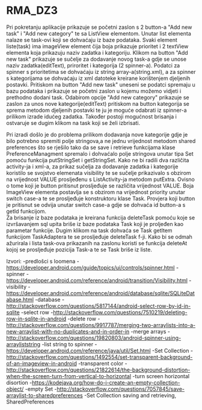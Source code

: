 # RMA_DZ3
Pri pokretanju aplikacije prikazuje se početni zaslon s 2 button-a "Add new task" i "Add new category" te sa ListView elementom. 
Unutar list elementa nalaze se task-ovi koji se dohvaćaju iz baze podataka. Svaki element liste(task) ima imageView element čija 
boja prikazuje prioritet i 2 textView elementa koja prikazuju naziv zadatka i kategoriju. Klikom na button "Add new task" prikazuje se 
sučelje za dodavanje novog task-a gdje se unose naziv zadatka(editText), priroritet i kategorija (2 spinner-a). Podatci za spinner s 
prioritetima se dohvaćaju iz string array-a(string.xml), a za spinner s kategorijama se dohvaćaju iz xml datoteke kreirane korištenjem 
djeljenih postavki. Pritiskom na button "Add new task" uneseni se podatci spremaju u bazu podataka i prikazuje se početni zaslon u kojemu 
možemo vidjeti i prethodno dodani task. Odabirom opcije "Add new category" prikazuje se zaslon za unos nove kategorije(editText) pritiskom 
na button kategorija se sprema metodom djeljenih postavki te ju je moguće odabrati iz spinner-a prilikom izrade idućeg zadatka.
Također postoji mogućnost brisanja i ostvaruje se dugim klikom na task koji se želi izbrisati.

Pri izradi došlo je do problema prilikom dodavanja nove kategorije gdje je bilo potrebno spremiti polje stringova,a ne jednu vrijednost 
metodom shared preferences što se rješilo tako da se save i retrieve funkcijama klase PreferenceManagment spremalo i dohvaćalo polje 
stringova unutar tipa Set<String> pomoću funkcija putStringSet i getStringSet.
Kako ne bi radili dva različita activity-ja i xml-a, za prikaz sučelja za dodavanje zadatka i kategorije koristilo se svojstvo elemenata 
visibility te se sučelje prikazivalo s obzirom na vrijednost VALUE prosljeđenu s ListActivity-ja metodom putExtra. Ovisno o tome koji je 
button pritisnut prosljeđuje se različita vrijednost VALUE.
Boja ImageView elementa postavlja se s obzirom na vrijednost priority unutar switch case-a te se prosljeđuje konstruktoru klase Task. 
Provjera koji button je pritisnut se odvija unutar switch case-a gdje se dohvaća id button-a s getId funkcijom.  
Za brisanje iz baze podataka je kreirana funkcija deleteTask pomoću koje se izvršavanjem sql upita briše iz baze podataka Task koji je 
proljeđen kao parametar funkcije. Dugim klikom na task dohvaća se Task getItem funkcijom TaskAdaptera te se prosljeđuje deleteTask f-ji. 
Kako bi se odmah ažurirala i lista task-ova prikazanih na zaslonu koristi se funkcija deleteAt kojoj se prosljeđuje pozicija Task-a te 
se Task briše iz liste.

Izvori:
-predlošci s loomena
-https://developer.android.com/guide/topics/ui/controls/spinner.html	-spinner
-https://developer.android.com/reference/android/transition/Visibility.html		-visibility
-https://developer.android.com/reference/android/database/sqlite/SQLiteDatabase.html	-database
-http://stackoverflow.com/questions/5817144/android-select-row-by-id-in-sqlite -select row
-http://stackoverflow.com/questions/7510219/deleting-row-in-sqlite-in-android -delete row
-http://stackoverflow.com/questions/9917787/merging-two-arraylists-into-a-new-arraylist-with-no-duplicates-and-in-order-in -merge arrays
-http://stackoverflow.com/questions/19820803/android-spinner-using-arrayliststring -list string to spinner
-https://developer.android.com/reference/java/util/Set.html	-Set Collection
-http://stackoverflow.com/questions/1492554/set-transparent-background-of-an-imageview-in-android	-transparent color
-http://stackoverflow.com/questions/21822614/the-background-distortion-when-the-screen-turn-from-vertical-to-horizontal -turn screen horizontal disortion
-https://kodejava.org/how-do-i-create-an-empty-collection-object/ -empty Set
-http://stackoverflow.com/questions/7057845/save-arraylist-to-sharedpreferences -Set Collection saving and retrieving, SharedPreferences
